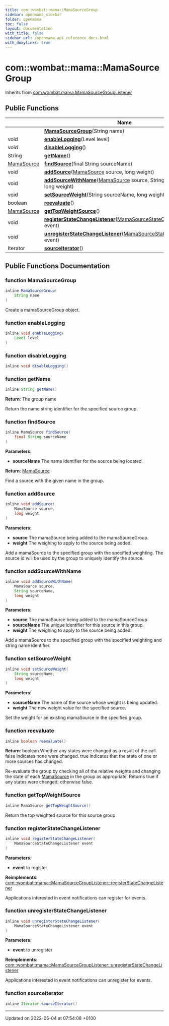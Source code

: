 ```yaml
---
title: com::wombat::mama::MamaSourceGroup
sidebar: openmama_sidebar
folder: openmama
toc: false
layout: documentation
with_title: false
sidebar_url: /openmama_api_reference_docs.html
with_doxylinks: true
---
```


# com::wombat::mama::MamaSourceGroup





Inherits from [com.wombat.mama.MamaSourceGroupListener](interfacecom_1_1wombat_1_1mama_1_1MamaSourceGroupListener.html)

## Public Functions

|                | Name           |
| -------------- | -------------- |
| | **[MamaSourceGroup](classcom_1_1wombat_1_1mama_1_1MamaSourceGroup.html#function-mamasourcegroup)**(String name) |
| void | **[enableLogging](classcom_1_1wombat_1_1mama_1_1MamaSourceGroup.html#function-enablelogging)**(Level level) |
| void | **[disableLogging](classcom_1_1wombat_1_1mama_1_1MamaSourceGroup.html#function-disablelogging)**() |
| String | **[getName](classcom_1_1wombat_1_1mama_1_1MamaSourceGroup.html#function-getname)**() |
| [MamaSource](classcom_1_1wombat_1_1mama_1_1MamaSource.html) | **[findSource](classcom_1_1wombat_1_1mama_1_1MamaSourceGroup.html#function-findsource)**(final String sourceName) |
| void | **[addSource](classcom_1_1wombat_1_1mama_1_1MamaSourceGroup.html#function-addsource)**([MamaSource](classcom_1_1wombat_1_1mama_1_1MamaSource.html) source, long weight) |
| void | **[addSourceWithName](classcom_1_1wombat_1_1mama_1_1MamaSourceGroup.html#function-addsourcewithname)**([MamaSource](classcom_1_1wombat_1_1mama_1_1MamaSource.html) source, String sourceName, long weight) |
| void | **[setSourceWeight](classcom_1_1wombat_1_1mama_1_1MamaSourceGroup.html#function-setsourceweight)**(String sourceName, long weight) |
| boolean | **[reevaluate](classcom_1_1wombat_1_1mama_1_1MamaSourceGroup.html#function-reevaluate)**() |
| [MamaSource](classcom_1_1wombat_1_1mama_1_1MamaSource.html) | **[getTopWeightSource](classcom_1_1wombat_1_1mama_1_1MamaSourceGroup.html#function-gettopweightsource)**() |
| void | **[registerStateChangeListener](classcom_1_1wombat_1_1mama_1_1MamaSourceGroup.html#function-registerstatechangelistener)**([MamaSourceStateChangeListener](interfacecom_1_1wombat_1_1mama_1_1MamaSourceStateChangeListener.html) event) |
| void | **[unregisterStateChangeListener](classcom_1_1wombat_1_1mama_1_1MamaSourceGroup.html#function-unregisterstatechangelistener)**([MamaSourceStateChangeListener](interfacecom_1_1wombat_1_1mama_1_1MamaSourceStateChangeListener.html) event) |
| Iterator | **[sourceIterator](classcom_1_1wombat_1_1mama_1_1MamaSourceGroup.html#function-sourceiterator)**() |

## Public Functions Documentation

### function MamaSourceGroup

```java
inline MamaSourceGroup(
    String name
)
```


Create a mamaSourceGroup object. 


### function enableLogging

```java
inline void enableLogging(
    Level level
)
```


### function disableLogging

```java
inline void disableLogging()
```


### function getName

```java
inline String getName()
```


**Return**: The group name 

Return the name string identifier for the specified source group. 


### function findSource

```java
inline MamaSource findSource(
    final String sourceName
)
```


**Parameters**: 

  * **sourceName** The name identifier for the source being located. 


**Return**: [MamaSource](classcom_1_1wombat_1_1mama_1_1MamaSource.html)

Find a source with the given name in the group. 


### function addSource

```java
inline void addSource(
    MamaSource source,
    long weight
)
```


**Parameters**: 

  * **source** The mamaSource being added to the mamaSourceGroup. 
  * **weight** The weighing to apply to the source being added. 


Add a mamaSource to the specified group with the specified weighting. The source id will be used by the group to uniquely identify the source.


### function addSourceWithName

```java
inline void addSourceWithName(
    MamaSource source,
    String sourceName,
    long weight
)
```


**Parameters**: 

  * **source** The mamaSource being added to the mamaSourceGroup. 
  * **sourceName** The unique identifier for this source in this group. 
  * **weight** The weighing to apply to the source being added. 


Add a mamaSource to the specified group with the specified weighting and string name identifier. 


### function setSourceWeight

```java
inline void setSourceWeight(
    String sourceName,
    long weight
)
```


**Parameters**: 

  * **sourceName** The name of the source whose weight is being updated. 
  * **weight** The new weight value for the specified source. 


Set the weight for an existing mamaSource in the specified group. 


### function reevaluate

```java
inline boolean reevaluate()
```


**Return**: boolean Whether any states were changed as a result of the call. false indicates none were changed. true indicates that the state of one or more sources has changed. 

Re-evaluate the group by checking all of the relative weights and changing the state of each [MamaSource](classcom_1_1wombat_1_1mama_1_1MamaSource.html) in the group as appropriate. Returns true if any states were changed; otherwise false.


### function getTopWeightSource

```java
inline MamaSource getTopWeightSource()
```


Return the top weighted source for this source group 


### function registerStateChangeListener

```java
inline void registerStateChangeListener(
    MamaSourceStateChangeListener event
)
```


**Parameters**: 

  * **event** to register 


**Reimplements**: [com::wombat::mama::MamaSourceGroupListener::registerStateChangeListener](interfacecom_1_1wombat_1_1mama_1_1MamaSourceGroupListener.html#function-registerstatechangelistener)


Applications interested in event notifications can register for events. 


### function unregisterStateChangeListener

```java
inline void unregisterStateChangeListener(
    MamaSourceStateChangeListener event
)
```


**Parameters**: 

  * **event** to unregister 


**Reimplements**: [com::wombat::mama::MamaSourceGroupListener::unregisterStateChangeListener](interfacecom_1_1wombat_1_1mama_1_1MamaSourceGroupListener.html#function-unregisterstatechangelistener)


Applications interested in event notifications can unregister for events. 


### function sourceIterator

```java
inline Iterator sourceIterator()
```


-------------------------------

Updated on 2022-05-04 at 07:54:08 +0100